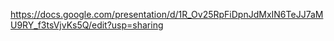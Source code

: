 
https://docs.google.com/presentation/d/1R_Ov25RpFiDpnJdMxIN6TeJJ7aMU9RY_f3tsVjvKs5Q/edit?usp=sharing
